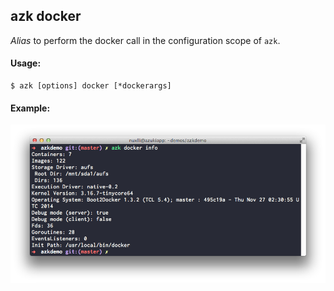 ## azk docker

_Alias_ to perform the docker call in the configuration scope of `azk`.

#### Usage:

    $ azk [options] docker [*dockerargs]

#### Example:

![Figure 1-1](../resources/images/docker_info.png)
